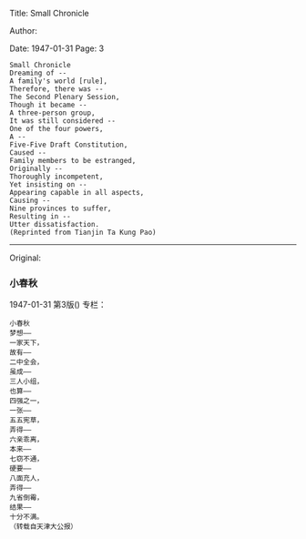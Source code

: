 Title: Small Chronicle

Author:

Date: 1947-01-31
Page: 3

    Small Chronicle
    Dreaming of --
    A family's world [rule],
    Therefore, there was --
    The Second Plenary Session,
    Though it became --
    A three-person group,
    It was still considered --
    One of the four powers,
    A --
    Five-Five Draft Constitution,
    Caused --
    Family members to be estranged,
    Originally --
    Thoroughly incompetent,
    Yet insisting on --
    Appearing capable in all aspects,
    Causing --
    Nine provinces to suffer,
    Resulting in --
    Utter dissatisfaction.
    (Reprinted from Tianjin Ta Kung Pao)



<hr /> 

Original: 


### 小春秋

1947-01-31
第3版()
专栏：

    小春秋
    梦想——
    一家天下，
    故有——
    二中全会，
    虽成——
    三人小组，
    也算——
    四强之一，
    一张——
    五五宪草，
    弄得——
    六亲乖离，
    本来——
    七窃不通，
    硬要——
    八面充人，
    弄得——
    九省倒霉，
    结果——
    十分不满。
    （转载自天津大公报）
